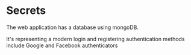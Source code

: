# Secrets

The web application has a database using mongoDB.

It's representing a modern login and registering authentication methods include Google and Facebook authenticators  
